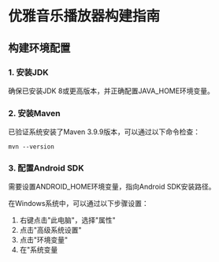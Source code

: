 # 优雅音乐播放器构建指南

## 构建环境配置

### 1. 安装JDK

确保已安装JDK 8或更高版本，并正确配置JAVA_HOME环境变量。

### 2. 安装Maven

已验证系统安装了Maven 3.9.9版本，可以通过以下命令检查：

```
mvn --version
```

### 3. 配置Android SDK

需要设置ANDROID_HOME环境变量，指向Android SDK安装路径。

在Windows系统中，可以通过以下步骤设置：

1. 右键点击"此电脑"，选择"属性"
2. 点击"高级系统设置"
3. 点击"环境变量"
4. 在"系统变量